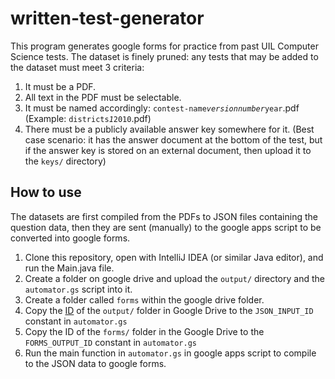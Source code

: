# written-test-generator

This program generates google forms for practice from past UIL Computer Science tests. The dataset is finely pruned: any tests that may be added to the dataset must meet 3 criteria:

1. It must be a PDF.
2. All text in the PDF must be selectable.
3. It must be named accordingly: `contest-name`_`versionnumber`_`year`.pdf (Example: `districts`_`1`_`2010`.pdf)
4. There must be a publicly available answer key somewhere for it. (Best case scenario: it has the answer document at the bottom of the test, but if the answer key is stored on an external document, then upload it to the `keys/` directory)

## How to use

The datasets are first compiled from the PDFs to JSON files containing the question data, then they are sent (manually) to the google apps script to be converted into google forms.

1. Clone this repository, open with IntelliJ IDEA (or similar Java editor), and run the Main.java file.
2. Create a folder on google drive and upload the `output/` directory and the `automator.gs` script into it.
3. Create a folder called `forms` within the google drive folder.
4. Copy the [ID](https://ploi.io/documentation/database/where-do-i-get-google-drive-folder-id) of the `output/` folder in Google Drive to the `JSON_INPUT_ID` constant in `automator.gs`
5. Copy the ID of the `forms/` folder in the Google Drive to the `FORMS_OUTPUT_ID` constant in `automator.gs`
6. Run the main function in `automator.gs` in google apps script to compile to the JSON data to google forms.
